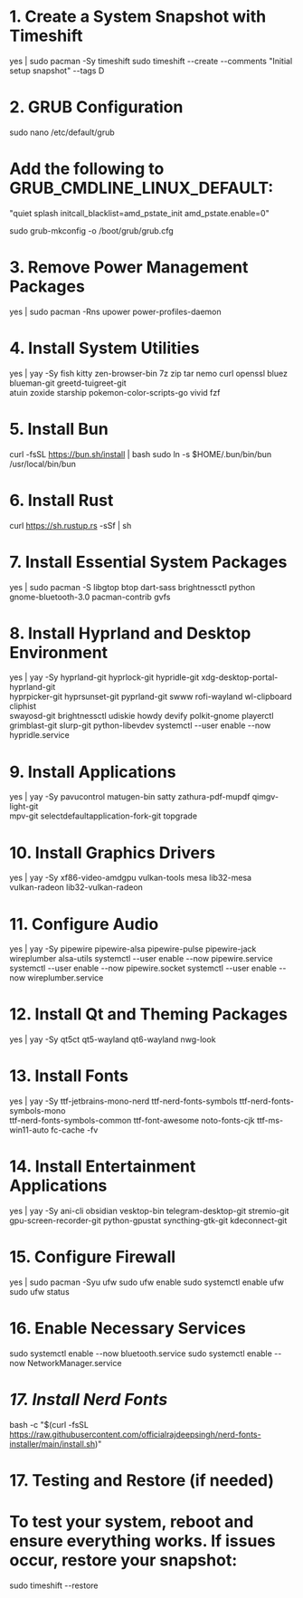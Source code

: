 # **1. Create a System Snapshot with Timeshift**
yes | sudo pacman -Sy timeshift
sudo timeshift --create --comments "Initial setup snapshot" --tags D

# **2. GRUB Configuration**
sudo nano /etc/default/grub
# Add the following to GRUB_CMDLINE_LINUX_DEFAULT:
"quiet splash initcall_blacklist=amd_pstate_init amd_pstate.enable=0"

sudo grub-mkconfig -o /boot/grub/grub.cfg

# **3. Remove Power Management Packages**
yes | sudo pacman -Rns upower power-profiles-daemon

# **4. Install System Utilities**
yes | yay -Sy fish kitty zen-browser-bin 7z zip tar nemo curl openssl bluez blueman-git greetd-tuigreet-git \
    atuin zoxide starship pokemon-color-scripts-go vivid fzf


# **5. Install Bun**
curl -fsSL https://bun.sh/install | bash
sudo ln -s $HOME/.bun/bin/bun /usr/local/bin/bun

# **6. Install Rust**
curl https://sh.rustup.rs -sSf | sh

# **7. Install Essential System Packages**
yes | sudo pacman -S libgtop btop dart-sass brightnessctl python \
    gnome-bluetooth-3.0 pacman-contrib gvfs

# **8. Install Hyprland and Desktop Environment**
yes | yay -Sy hyprland-git hyprlock-git hypridle-git xdg-desktop-portal-hyprland-git \
    hyprpicker-git hyprsunset-git pyprland-git swww rofi-wayland wl-clipboard cliphist \
    swayosd-git brightnessctl udiskie howdy devify polkit-gnome playerctl \
    grimblast-git slurp-git python-libevdev
systemctl --user enable --now hypridle.service

# **9. Install Applications**
yes | yay -Sy pavucontrol matugen-bin satty zathura-pdf-mupdf qimgv-light-git \
    mpv-git selectdefaultapplication-fork-git topgrade

# **10. Install Graphics Drivers**
yes | yay -Sy xf86-video-amdgpu vulkan-tools mesa lib32-mesa \
    vulkan-radeon lib32-vulkan-radeon

# **11. Configure Audio**
yes | yay -Sy pipewire pipewire-alsa pipewire-pulse pipewire-jack wireplumber alsa-utils
systemctl --user enable --now pipewire.service
systemctl --user enable --now pipewire.socket
systemctl --user enable --now wireplumber.service

# **12. Install Qt and Theming Packages**
yes | yay -Sy qt5ct qt5-wayland qt6-wayland nwg-look

# **13. Install Fonts**
yes | yay -Sy ttf-jetbrains-mono-nerd ttf-nerd-fonts-symbols ttf-nerd-fonts-symbols-mono \
    ttf-nerd-fonts-symbols-common ttf-font-awesome noto-fonts-cjk ttf-ms-win11-auto
fc-cache -fv

# **14. Install Entertainment Applications**
yes | yay -Sy ani-cli obsidian vesktop-bin telegram-desktop-git stremio-git \
    gpu-screen-recorder-git python-gpustat syncthing-gtk-git kdeconnect-git

# **15. Configure Firewall**
yes | sudo pacman -Syu ufw
sudo ufw enable
sudo systemctl enable ufw
sudo ufw status

# **16. Enable Necessary Services**
sudo systemctl enable --now bluetooth.service
sudo systemctl enable --now NetworkManager.service

# ***17. Install Nerd Fonts***
bash -c  "$(curl -fsSL https://raw.githubusercontent.com/officialrajdeepsingh/nerd-fonts-installer/main/install.sh)"
# **17. Testing and Restore (if needed)**
# To test your system, reboot and ensure everything works. If issues occur, restore your snapshot:
sudo timeshift --restore
